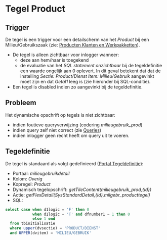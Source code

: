 # Tegel Product

## Trigger

De tegel is een trigger voor een detailscherm van het _Product_ bij een Milieu/Gebruikszaak (zie: [Producten Klanten en Werkpakketten](/instellen_inrichten/producten_klanten_werkpakketten.md)).

- De tegel is alleen zichtbaar voor inlogger wanneer:
  - deze aan hem/haar is toegekend
  - de evaluatie van het _SQL statement onzichtbaar_ bij de tegeldefinitie een waarde ongelijk aan 0 oplevert. In dit geval betekent dat dat de instelling _Sectie: Product/Dienst Item: Milieu/Gebruik_ aangevinkt moet zijn en dat _Getal1_ leeg is (zie hieronder bij SQL-conditie).
- Een tegel is disabled indien zo aangevinkt bij de tegeldefinitie.

## Probleem

Het dynamische opschrift op tegels is niet zichtbaar:

- indien foutieve queryverwijzing (codering _milieugebruik_prod_)
- indien query zelf niet correct (zie [Queries](/instellen_inrichten/queries.md))
- indien inlogger geen recht heeft om query uit te voeren.

## Tegeldefinitie

De tegel is standaard als volgt gedefinieerd ([Portal Tegeldefinitie](/instellen_inrichten/portaldefinitie/portal_tegel.md)):

- Portaal: _milieugebruikdetail_
- Kolom: _Overig_
- Kopregel: _Product_
- Dynamisch tegelopschrift: _getTileContent(milieugebruik_prod,{id})_
- Actie: _getFlexDetail(SysStandardDetail,{id},milgebr_producttegel)_
- SQL:

```sql
select case when d1logic = 'F' then 0
            when d1logic = 'T' and dfnumber1 = 1 then 0
            else 1 end
  from tbinitialisatie
  where upper(dvsectie) = 'PRODUCT/DIENST'
  and UPPER(dvitem) = 'MILIEU/GEBRUIK'
```
